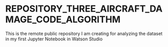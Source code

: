 # REPOSITORY_THREE_AIRCRAFT_DAMAGE_CODE_ALGORITHM
This is the remote public repository I am creating for analyzing the dataset in my first Jupyter Notebook in Watson Studio
